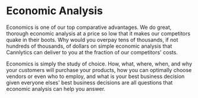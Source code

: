 # Economic Analysis

Economics is one of our top comparative advantages. We do great, thorough economic analysis at a price so low that it makes our competitors quake in their boots. Why would you overpay tens of thousands, if not hundreds of thousands, of dollars on simple economic  analysis that Cannlytics can deliver to you at the fraction of our competitors' costs.

Economics is simply the study of choice. How, what, where, when, and why your customers will purchase your products, how you can optimally choose vendors or even who to employ, and what is your best business decision given everyone elses' best business decisions are all questions that economic analysis can help you answer.
